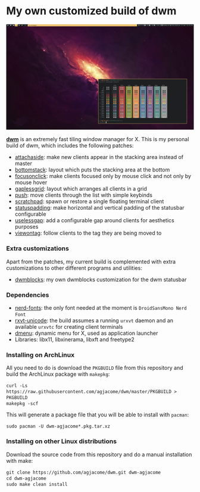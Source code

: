 My own customized build of dwm
==============================

![Screenshot](doc/screenshot.png)

**[dwm](https://dwm.suckless.org/)** is an extremely fast tiling window manager
for X. This is my personal build of dwm, which includes the following patches:

* [attachaside](https://dwm.suckless.org/patches/attachaside/): make new
  clients appear in the stacking area instead of master
* [bottomstack](https://dwm.suckless.org/patches/bottomstack/): layout which
  puts the stacking area at the bottom
* [focusonclick](https://dwm.suckless.org/patches/focusonclick/): make clients
  focused only by mouse click and not only by mouse hover
* [gaplessgrid](https://dwm.suckless.org/patches/gaplessgrid/): layout which
  arranges all clients in a grid
* [push](https://dwm.suckless.org/patches/push/): move clients through the
  list with simple keybinds
* [scratchpad](https://dwm.suckless.org/patches/scratchpad/): spawn or restore
  a single floating terminal client
* [statuspadding](https://dwm.suckless.org/patches/statuspadding/): make
  horizontal and vertical padding of the statusbar configurable
* [uselessgap](https://dwm.suckless.org/patches/uselessgap/): add a
  configurable gap around clients for aesthetics purposes
* [viewontag](https://dwm.suckless.org/patches/viewontag/): follow clients to
  the tag they are being moved to

### Extra customizations

Apart from the patches, my current build is complemented with extra
customizations to other different programs and utilities:

* [dwmblocks](https://github.com/agjacome/dwmblocks): my own dwmblocks
  customization for the dwm statusbar

### Dependencies

* [nerd-fonts](https://www.nerdfonts.com/): the only font needed at the moment
  is `DroidSansMono Nerd Font`
* [rxvt-unicode](http://software.schmorp.de/pkg/rxvt-unicode.html): the build
  assumes a running `urxvt` daemon and an available `urxvtc` for creating
  client terminals
* [dmenu](https://tools.suckless.org/dmenu/): dynamic menu for X, used as
  application launcher
* Libraries: libx11, libxinerama, libxft and freetype2

### Installing on ArchLinux

All you need to do is download the `PKGBUILD` file from this repository and
build the ArchLinux package with `makepkg`:

```
curl -Ls https://raw.githubusercontent.com/agjacome/dwm/master/PKGBUILD > PKGBUILD
makepkg -scf
```

This will generate a package file that you will be able to install with
`pacman`:

```
sudo pacman -U dwm-agjacome*.pkg.tar.xz
```

### Installing on other Linux distributions

Download the source code from this repository and do a manual installation with
make:

```
git clone https://github.com/agjacome/dwm.git dwm-agjacome
cd dwm-agjacome
sudo make clean install
```

